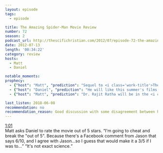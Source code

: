 ```yaml
---
layout: episode
tags:
  - episode

title: The Amazing Spider-Man Movie Review
number: 72
season: 2
podcast_url: http://thescifichristian.com/2012/07/episode-72-the-amazing-spider-man-movie-review/
date: 2012-07-13
length: '00:34:22'
category: review
hosts:
  - Matt
  - Daniel

notable_moments:
prophecy: 
  - {"host": "Matt", "prediction": "Sequel to <i class='work-title'>The Amazing Spider-Man</i> will be called 'The Spectacular Spider-Man'", "veracity": false, "comments": "It was called <i class='work-title'>The Amazing Spider-Man 2</i>."}
  - {"host": "Daniel", "prediction": "He will like this summer's films in the following order: <i class='work-title'>The Dark Knight Rises</i>, <i class='work-title'>The Avengers</i>, <i class='work-title'>John Carter</i>, <i class='work-title'>The Amazing Spider-Man</i>.", "veracity": true, "comments": "As far as I can tell, this is correct."}
  - {"host": "Matt", "prediction": "Dr. Rajit Ratha will be in the <i class='work-title'>The Amazing Spider-Man</i> sequel.", "veracity": false, "comments": ""}

last_listen: 2018-06-08
recommendation: no
recommendation_reason: Good discussion with some disagreement between hosts. Unless you're a huge fan of the movie though, you can skip. 
---
```

<div class="quote">
  <a class="timestamp tag is-medium is-rounded is-primary" href="http://thescifichristian.com/2012/07/episode-72-the-amazing-spider-man-movie-review/#t=1:01">1:01</a>
  <div class="quote">
  <span class="quote-context is-size-6">Matt asks Daniel to rate the movie out of 5 stars.</span>
  <q class="daniel">I'm going to cheat and break the "out of 5". Because there's a Facebook comment from Jason that says 6/10, and I agree with Jason...so I guess that would make it a 3/5 if I was to...</q>
  <q class="matt">It's not exact science.</q>
</div>